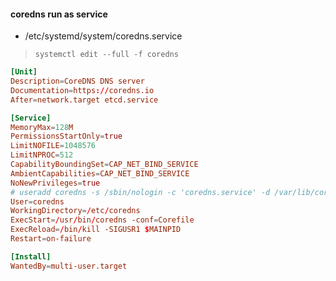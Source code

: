 #### coredns run as service

- /etc/systemd/system/coredns.service
> `systemctl edit --full -f coredns`

```conf
[Unit]
Description=CoreDNS DNS server
Documentation=https://coredns.io
After=network.target etcd.service

[Service]
MemoryMax=128M
PermissionsStartOnly=true
LimitNOFILE=1048576
LimitNPROC=512
CapabilityBoundingSet=CAP_NET_BIND_SERVICE
AmbientCapabilities=CAP_NET_BIND_SERVICE
NoNewPrivileges=true
# useradd coredns -s /sbin/nologin -c 'coredns.service' -d /var/lib/coredns -m
User=coredns
WorkingDirectory=/etc/coredns
ExecStart=/usr/bin/coredns -conf=Corefile
ExecReload=/bin/kill -SIGUSR1 $MAINPID
Restart=on-failure

[Install]
WantedBy=multi-user.target
```